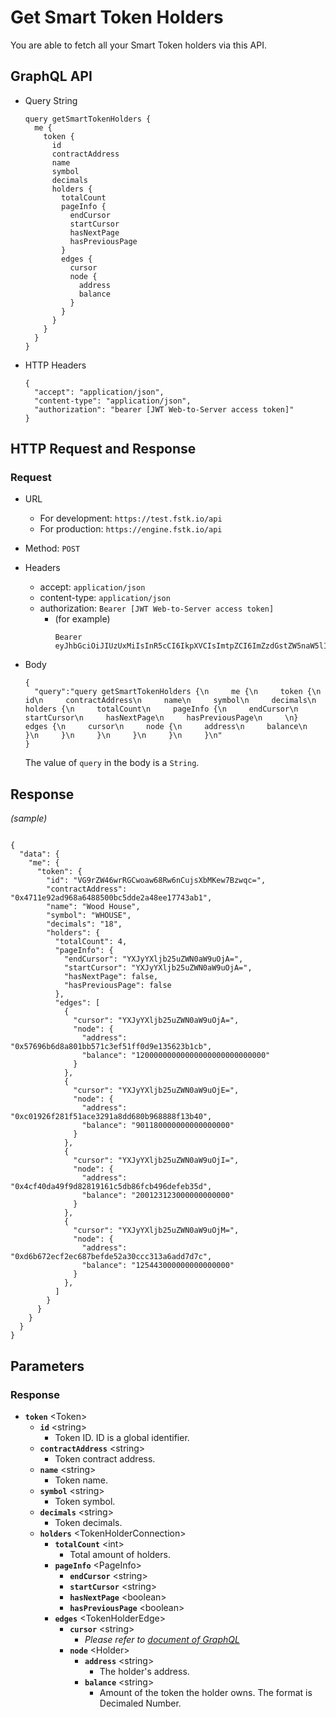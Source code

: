 
# Get Smart Token Holders

You are able to fetch all your Smart Token holders via this API.

## GraphQL API

- Query String
  ```
  query getSmartTokenHolders {
    me {
      token {
        id
        contractAddress
        name
        symbol
        decimals
        holders {
          totalCount
          pageInfo {
            endCursor
            startCursor
            hasNextPage
            hasPreviousPage
          }
          edges {
            cursor
            node {
              address
              balance
            }
          }
        }
      }
    }
  }
  ```
  
- HTTP Headers 
  ```
  {
    "accept": "application/json",
    "content-type": "application/json",
    "authorization": "bearer [JWT Web-to-Server access token]"
  }
  ```
## HTTP Request and Response
### Request

- URL
  - For development: `https://test.fstk.io/api`
  - For production: `https://engine.fstk.io/api`

- Method: `POST`

- Headers
  - accept: `application/json`
  - content-type: `application/json` 
  - authorization: `Bearer [JWT Web-to-Server access token]`
    - (for example)
      ```
      Bearer eyJhbGciOiJIUzUxMiIsInR5cCI6IkpXVCIsImtpZCI6ImZzdGstZW5naW5lIn0.eyJ1aWQiOiLDr1xiw73Ch8KDSFx1MDAxMcOowo5awrvCqsOAXHUwMDAywrwmIiwiaWF0IjoxNTM4NzA5MDM2LCJleHAiOjE1Mzg3OTU0MzYsImF1ZCI6InVybjpmc3RrOmVuZ2luZSIsImlzcyI6InVybjpmc3RrOmVuZ2luZSIsInN1YiI6InVybjpmc3RrOmVuZ2luZTphY2Nlc3NfdG9rZW4ifQ.msJZ61FHIkKtjUpDs4sx1Kk1rb9vdhus3ntUDj6rHNmsygiHTgOEMQFJMtVqtWqkNgrtRgGpngq8Rf47xTT53g
      ```

- Body
  ``` 
  {  
    "query":"query getSmartTokenHolders {\n     me {\n     token {\n     id\n     contractAddress\n     name\n     symbol\n     decimals\n     holders {\n     totalCount\n     pageInfo {\n     endCursor\n     startCursor\n     hasNextPage\n     hasPreviousPage\n     \n}     edges {\n     cursor\n     node {\n     address\n     balance\n     }\n     }\n     }\n     }\n     }\n     }\n"
  }
  ```
  
  The value of `query` in the body is a `String`. 
  

## Response
_(sample)_
```

{
  "data": {
    "me": {
      "token": {
        "id": "VG9rZW46wrRGCwoaw68Rw6nCujsXbMKew7Bzwqc=",
        "contractAddress": "0x4711e92ad968a6488500bc5dde2a48ee17743ab1",
        "name": "Wood House",
        "symbol": "WHOUSE",
        "decimals": "18",
        "holders": {
          "totalCount": 4,
          "pageInfo": {
            "endCursor": "YXJyYXljb25uZWN0aW9uOjA=",
            "startCursor": "YXJyYXljb25uZWN0aW9uOjA=",
            "hasNextPage": false,
            "hasPreviousPage": false
          },
          "edges": [
            {
              "cursor": "YXJyYXljb25uZWN0aW9uOjA=",
              "node": {
                "address": "0x57696b6d8a801bb571c3ef51ff0d9e135623b1cb",
                "balance": "12000000000000000000000000000"
              }
            },
            {
              "cursor": "YXJyYXljb25uZWN0aW9uOjE=",
              "node": {
                "address": "0xc01926f281f51ace3291a8dd680b968888f13b40",
                "balance": "901180000000000000000"
              }
            },
            {
              "cursor": "YXJyYXljb25uZWN0aW9uOjI=",
              "node": {
                "address": "0x4cf40da49f9d82819161c5db86fcb496defeb35d",
                "balance": "200123123000000000000"
              }
            },
            {
              "cursor": "YXJyYXljb25uZWN0aW9uOjM=",
              "node": {
                "address": "0xd6b672ecf2ec687befde52a30ccc313a6add7d7c",
                "balance": "125443000000000000000"
              }
            },
          ]
        }
      }
    }
  }
}
```

## Parameters
### Response
  - **`token`** \<Token>
    - **`id`** \<string>
      - Token ID. ID is a global identifier.
    - **`contractAddress`** \<string>
      - Token contract address.
    - **`name`** \<string>
      - Token name.
    - **`symbol`** \<string>
      - Token symbol.
    - **`decimals`** \<string>
      - Token decimals.
    - **`holders`** \<TokenHolderConnection>
      - **`totalCount`** \<int>
        - Total amount of holders.
      - **`pageInfo`** \<PageInfo>
        - **`endCursor`** \<string>
        - **`startCursor`** \<string>
        - **`hasNextPage`** \<boolean>
        - **`hasPreviousPage`** \<boolean>
      - **`edges`** \<TokenHolderEdge>
        - **`cursor`** \<string>
          - _Please refer to [document of GraphQL](https://graphql.org/learn/pagination/)_
        - **`node`** \<Holder>
          - **`address`** \<string>
            - The holder's address.
          - **`balance`** \<string>
            - Amount of the token the holder owns. The format is Decimaled Number.
